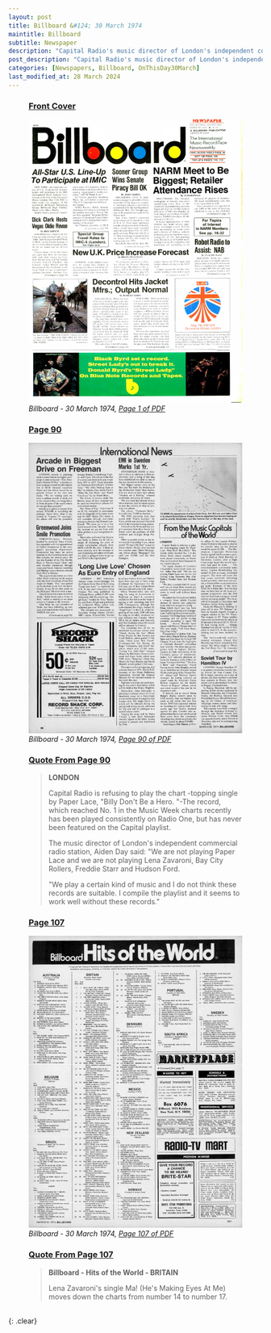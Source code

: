 ```yaml
---
layout: post
title: Billboard &#124; 30 March 1974
maintitle: Billboard
subtitle: Newspaper
description: "Capital Radio's music director of London's independent commercial radio station, Aiden Day said: &quot;We are not playing Paper Lace and we are not playing Lena Zavaroni, Bay City Rollers, Freddie Starr and Hudson Ford.&quot;"
post_description: "Capital Radio's music director of London's independent commercial radio station, Aiden Day said: &quot;We are not playing Paper Lace and we are not playing Lena Zavaroni, Bay City Rollers, Freddie Starr and Hudson Ford.&quot;"
categories: [Newspapers, Billboard, OnThisDay30March]
last_modified_at: 28 March 2024
---
```


<figure class="fig1">
<h3 id="infobox1"><a href="#infobox1">Front Cover</a></h3>
<a href="/assets/images/newspapers/billboard/1974-03-30-billboard-fc.png"><img src="/assets/images/newspapers/billboard/1974-03-30-billboard-fc.png" class="full-width zoom-in" /></a>
<cite class="whitespace">Billboard - 30 March 1974,
<a class="external-link" href="https://www.worldradiohistory.com/Archive-All-Music/Billboard/70s/1974/Billboard%201974-03-30.pdf">Page 1 of PDF</a></cite>
</figure>

<figure class="fig2">
<h3 id="infobox2"><a href="#infobox2">Page 90</a></h3>
<a href="/assets/images/newspapers/billboard/1974-03-30-billboard-page-90.png"><img src="/assets/images/newspapers/billboard/1974-03-30-billboard-page-90.png" class="full-width zoom-in" /></a>
<cite class="whitespace">Billboard - 30 March 1974,
<a class="external-link" href="https://www.worldradiohistory.com/Archive-All-Music/Billboard/70s/1974/Billboard%201974-03-30.pdf#page=90">Page 90 of PDF</a></cite>
</figure>

<figure class="fig3">
<h3 id="infobox3"><a href="#infobox3">Quote From Page 90</a></h3>
<blockquote>
<p><strong>LONDON</strong></p>
<p>Capital Radio is refusing to play the chart -topping single by Paper Lace, "Billy Don't Be a Hero. "-The record, which reached No. 1 in the Music Week charts recently has been played consistently on Radio One, but has never been featured on the Capital playlist.</p>
<p>The music director of London's independent commercial radio station, Aiden Day said: "We are not playing Paper Lace and we are not playing Lena Zavaroni, Bay City Rollers, Freddie Starr and Hudson Ford.</p>
<p>"We play a certain kind of music and I do not think these records are suitable. I compile the playlist and it seems to work well without these records."</p>
</blockquote>
</figure>

<figure class="fig1">
<h3 id="infobox4"><a href="#infobox4">Page 107</a></h3>
<a href="/assets/images/newspapers/billboard/1974-03-30-billboard-page-107.png"><img src="/assets/images/newspapers/billboard/1974-03-30-billboard-page-107.png" class="full-width zoom-in" /></a>
<cite class="whitespace">Billboard - 30 March 1974,
<a class="external-link" href="https://www.worldradiohistory.com/Archive-All-Music/Billboard/70s/1974/Billboard%201974-03-30.pdf#page=107">Page 107 of PDF</a></cite>
</figure>

<figure class="fig2">
<h3 id="infobox5"><a href="#infobox5">Quote From Page 107</a></h3>
<blockquote>
<p><strong>Billboard - Hits of the World - BRITAIN</strong></p>
<p>Lena Zavaroni's single Ma! (He's Making Eyes At Me) moves down the charts from number 14 to number 17.</p>
</blockquote>
</figure>

<br />{: .clear}

